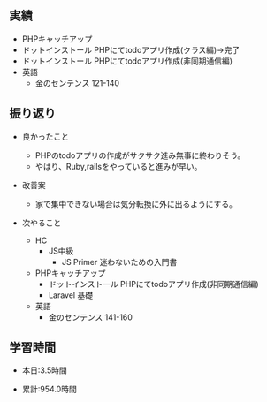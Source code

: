 ## 実績
  - PHPキャッチアップ
  - ドットインストール PHPにてtodoアプリ作成(クラス編)→完了
  - ドットインストール PHPにてtodoアプリ作成(非同期通信編)
  - 英語
    - 金のセンテンス 121-140



## 振り返り
- 良かったこと
  - PHPのtodoアプリの作成がサクサク進み無事に終わりそう。
  - やはり、Ruby,railsをやっていると進みが早い。
- 改善案
  - 家で集中できない場合は気分転換に外に出るようにする。


- 次やること
  - HC
    - JS中級
      - JS Primer 迷わないための入門書
  - PHPキャッチアップ
    - ドットインストール PHPにてtodoアプリ作成(非同期通信編)
    - Laravel 基礎
  - 英語
    - 金のセンテンス 141-160

## 学習時間
- 本日:3.5時間

- 累計:954.0時間